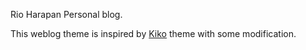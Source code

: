 Rio Harapan Personal blog.

This weblog theme is inspired by [Kiko](http://github.com/gfjaru/Kiko) theme with some modification.
